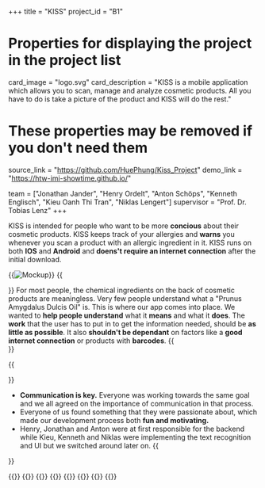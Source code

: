 +++
title = "KISS"
project_id = "B1"

# Properties for displaying the project in the project list
card_image = "logo.svg"
card_description = "KISS is a mobile application which allows you to scan, manage and analyze cosmetic products. All you have to do is take a picture of the product and KISS will do the rest."


# These properties may be removed if you don't need them
source_link = "https://github.com/HuePhung/Kiss_Project"
demo_link = "https://htw-imi-showtime.github.io/"

team = ["Jonathan Jander", "Henry Ordelt", "Anton Schöps", "Kenneth Englisch", "Kieu Oanh Thi Tran", "Niklas Lengert"]
supervisor = "Prof. Dr. Tobias Lenz"
+++


KISS is intended for people who want to be more **concious** about their cosmetic products. KISS keeps track of your allergies and **warns** you whenever you scan a product with an allergic ingredient in it. KISS runs on both **IOS** and **Android** and **doens't require an internet connection** after the initial download.

{{<image src="headerindex.png" alt="Mockup" >}}
{{<section title="Our Goals">}}
For most people, the chemical ingredients on the back of cosmetic products are meaningless.
Very few people understand what a "Prunus Amygdalus Dulcis Oil" is. This is where our app comes into place. We wanted to **help people understand** what it **means** and what it **does**. The **work** that the user has to put in to get the information needed, should be **as little as possible**. It also **shouldn't be dependant** on factors like a **good internet connection** or products with **barcodes**.
{{</section>}}

<!--{{<quote source="https://developer.mozilla.org/en-US/docs/Web/HTML/Element/blockquote" caption="me">}}
yeet
{{</quote>}} -->

{{<section title="The Team">}}
- **Communication is key.** Everyone was working towards the same goal and we all agreed on the importance of communication in that process.
- Everyone of us found something that they were passionate about, which made our development process both **fun and motivating.**
- Henry, Jonathan and Anton were at first responsible for the backend while Kieu, Kenneth and Niklas were implementing the text recognition and UI but we switched around later on.
{{</section >}}

{{<gallery>}}
{{<team-member image="anton.png" name="Anton">}}
{{<team-member image="henry.png" name="Henry">}}
{{<team-member image="jonathan.jpg" name="Jonathan">}}
{{<team-member image="dummy_portrait_04.jpg" name="Kenneth">}}
{{<team-member image="kieu.jpeg" name="Kieu">}}
{{<team-member image="niklas.jpeg" name="Niklas">}}
{{</gallery>}}

